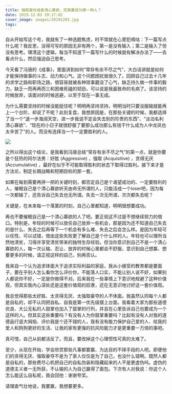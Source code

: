```yaml
---
title: 强取豪夺或者清心寡欲，究竟要成为哪一种人？
date: 2019-12-03 19:17:02
cover_image: images/20191203.jpg
tags:
---
```

自从开始写这个号，我就有了一种选题焦虑，时不常就在心里犯嘀咕：下一篇写点什么呢？我反思，没得可写的原因无非有两个，第一是没有输入；第二是输入了但没有思考。理清这个逻辑，每当不知道下一篇写什么的时候就有解决办法了——去看点什么，然后强迫自己思考。

今天看了冯唐的《成事》，里面讲到如何“常存有余不尽之气”，大白话讲就是如何才能保持做事的斗志、动力和心气。这个问题困扰我很久了。回顾自己过去十几年的求学之路和职场之路，很容易就被各种琐事磨没了心气，缺乏持久做一件事的毅力，缺乏一而再再而三和困难死磕的韧劲，可以说是我最致命的毛病了。该坚持的时候放弃，该面对的时候逃避，以至于现在一事无成。

为什么需要坚持的时候没能挺住呢？明明再坚持坚持，明明当时只要没服输就能再上一个台阶，却说了不呢？此刻复盘，我想原因是，在那些关键的时候，我都选择了当一个“退一步海阔天空，进一步我说不定会失去别的珍贵的东西”、“淡泊名利清心寡欲”、“现在的小日子就很舒服了要那么成功那么有钱干什么成为人中龙凤也太辛苦了”的人。而没有选择当一个一定要胜利的人。

<image src='/images/20191203.jpg' class='img-fluid' /><br/>

之所以得出这个结论，是我看到冯唐总结“常存有余不尽之气”的第一点，就是你要是个狂热的阿尔法男：好胜 (Aggressive) ，强取 (Acquisitive) ，贪得无厌 (Accumulative) ，最好在似乎不可能取得胜利的状态下取得过胜利。接下来才是方法论，制定长期战略和短期目标的那一套。

如果在每到需要再拼一把的关键时刻，都否定自己是个渴望成功的、一定要胜利的人，催眠自己是个清心寡欲听天由命无所谓的人，只能活成一个loser吧，因为每一次都输了，还告诉自己失去也无所谓。失去一次无所谓，次次都失去呢？

关键是，在未来每一个落寞的时刻，自己心里都知道，明明很想要成功。

再也不要催眠自己是一个清心寡欲的人了吧。要正视这不过是不想继续努力的借口。特别是，年轻的时候可以放任自己放弃一些机会，那是因为还不知道自己失去的是什么、失去之后再等下一个机会有多么难、失去之后会怎么样。是因为年轻可以任性、可以试错，借由这些失败更了解自己是个什么样的人。年轻也可以理所当然地清贫，习得并享受清贫带来的独特生存经验。但当你意识到自己不是一个清心寡欲的人，每一次认输、忍让、放弃的时候心里都会不舒服，意识到自己想赢、想要更多的时候，请正视这样的自己，别再否认。

我来自一个认为追求体面大于追求实际利益的家庭，我从小接受的教育都是要面子，要在乎别人怎么看你怎么评价你，不能落人口实，不能让别人说不好，如果别人都说你不好，一定是你做得不对。后来我在一些事情上下意识地规避了这种价值观，但其实我内心深处还是这套价值观的奴隶，还在无意识地讨好这一套价值观。

我总觉得那些太好胜、太贪得无厌、太强取豪夺的人不体面。我虽然认同每个人都是自私的，却不认同把自私、自我是第一优先级摆上台面。我看着大家为那些道德优良、大公无私的人鼓掌也加入了鼓掌的行列，并且在心里告诉自己也要成为一个这样的人。但其实这些重要吗？有没有人为你鼓掌重要吗？比起有没有人对我的道德品行竖大拇指、评价我是个还不错的人，我有没有能力保护自己爱的人、给我的爱人和狗狗更好的生活、让我的家有更强的抗风险能力才是更重要一万倍的事吧。

真可惜，自己从前都活反了。而且，要改掉这个心理惯性可真的太难了。

至少，从现在开始，学会欣赏那些凡事都要赢、为达目的不择手段的人吧。即便他们的贪得无厌、强取豪夺不是为了家人仅仅是为了自己，也没什么错啊。既然人都是自私的，那些费尽心机把自己的自私伪装和隐藏起来的人不是更虚伪吗。虚伪的道德主义者一无所获，不认输的人为自己赢得了面包。下次有人对我说：你这个人怎么能这么自私呢，我会回他：谢谢夸奖。

请理直气壮地说，我要赢，我想要更多。